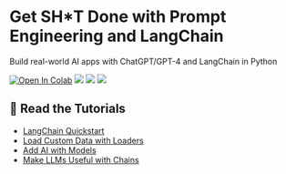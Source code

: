 # Get SH\*T Done with Prompt Engineering and LangChain

Build real-world AI apps with ChatGPT/GPT-4 and LangChain in Python

[![Open In Colab](https://colab.research.google.com/assets/colab-badge.svg)](https://colab.research.google.com/github/curiousily/Get-Things-Done-with-Prompt-Engineering-and-LangChain/)
[![](https://img.shields.io/github/license/curiousily/Get-Things-Done-with-Prompt-Engineering-and-LangChain)](https://github.com/curiousily/Get-Things-Done-with-Prompt-Engineering-and-LangChain/blob/master/LICENSE)
[![](https://img.shields.io/youtube/channel/subscribers/UCoW_WzQNJVAjxo4osNAxd_g?label=Watch%20on%20YouTube)](https://bit.ly/venelin-subscribe)
[![](https://dcbadge.vercel.app/api/server/UaNPxVD6tv?compact=true&style=flat)](https://discord.gg/UaNPxVD6tv)

## 📖 Read the Tutorials

- [LangChain Quickstart](https://www.mlexpert.io/prompt-engineering/langchain-quickstart)
- [Load Custom Data with Loaders](https://www.mlexpert.io/prompt-engineering/loaders)
- [Add AI with Models](https://www.mlexpert.io/prompt-engineering/models)
- [Make LLMs Useful with Chains](https://www.mlexpert.io/prompt-engineering/chains)
